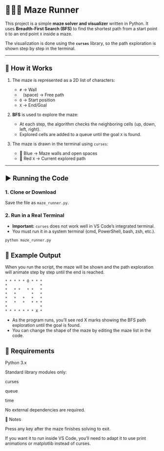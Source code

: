 # 🏃‍♂️🧩 Maze Runner
This project is a simple **maze solver and visualizer** written in Python. It uses **Breadth-First Search (BFS)** to find the shortest path from a start point `O` to an end point `X` inside a maze.

The visualization is done using the **`curses`** library, so the path exploration is shown step by step in the terminal.

---

## 🧩 How it Works
1. The maze is represented as a 2D list of characters:
   - `#` → Wall  
   - ` ` (space) → Free path  
   - `O` → Start position  
   - `X` → End/Goal  

2. **BFS** is used to explore the maze:
   - At each step, the algorithm checks the neighboring cells (up, down, left, right).  
   - Explored cells are added to a queue until the goal `X` is found.  

3. The maze is drawn in the terminal using `curses`:
   - 🔵 Blue → Maze walls and open spaces  
   - 🔴 Red `X` → Current explored path  

---

## ▶️ Running the Code

### 1. Clone or Download
Save the file as `maze_runner.py`.

### 2. Run in a Real Terminal  
- **Important:** `curses` does not work well in VS Code’s integrated terminal.  
- You must run it in a system terminal (cmd, PowerShell, bash, zsh, etc.).

```bash
python maze_runner.py
```

## 🎨 Example Output

When you run the script, the maze will be shown and the path exploration will animate step by step until the end is reached.
```
* * * * * O * * *
*               *
*   * *   * *   *
*   *       *   *
*   *   *   *   *
*   *   *   * * *
*               *
* * * * * * * X *
```
- As the program runs, you’ll see red X marks showing the BFS path exploration until the goal is found.
- You can change the shape of the maze by editing the maze list in the code.

## 🔧 Requirements

Python 3.x

Standard library modules only:

curses

queue

time

No external dependencies are required.

📌 Notes

Press any key after the maze finishes solving to exit.


If you want it to run inside VS Code, you’ll need to adapt it to use print animations or matplotlib instead of curses.





